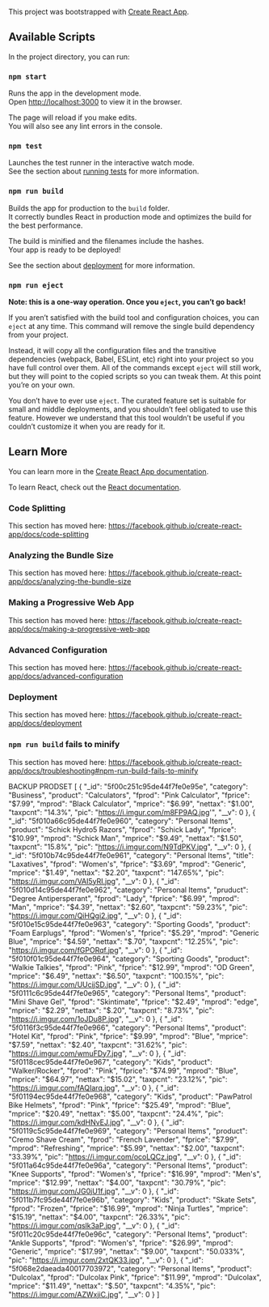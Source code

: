 
            

This project was bootstrapped with [Create React App](https://github.com/facebook/create-react-app).

## Available Scripts

In the project directory, you can run:

### `npm start`

Runs the app in the development mode.<br />
Open [http://localhost:3000](http://localhost:3000) to view it in the browser.

The page will reload if you make edits.<br />
You will also see any lint errors in the console.

### `npm test`

Launches the test runner in the interactive watch mode.<br />
See the section about [running tests](https://facebook.github.io/create-react-app/docs/running-tests) for more information.

### `npm run build`

Builds the app for production to the `build` folder.<br />
It correctly bundles React in production mode and optimizes the build for the best performance.

The build is minified and the filenames include the hashes.<br />
Your app is ready to be deployed!

See the section about [deployment](https://facebook.github.io/create-react-app/docs/deployment) for more information.

### `npm run eject`

**Note: this is a one-way operation. Once you `eject`, you can’t go back!**

If you aren’t satisfied with the build tool and configuration choices, you can `eject` at any time. This command will remove the single build dependency from your project.

Instead, it will copy all the configuration files and the transitive dependencies (webpack, Babel, ESLint, etc) right into your project so you have full control over them. All of the commands except `eject` will still work, but they will point to the copied scripts so you can tweak them. At this point you’re on your own.

You don’t have to ever use `eject`. The curated feature set is suitable for small and middle deployments, and you shouldn’t feel obligated to use this feature. However we understand that this tool wouldn’t be useful if you couldn’t customize it when you are ready for it.

## Learn More

You can learn more in the [Create React App documentation](https://facebook.github.io/create-react-app/docs/getting-started).

To learn React, check out the [React documentation](https://reactjs.org/).

### Code Splitting

This section has moved here: https://facebook.github.io/create-react-app/docs/code-splitting

### Analyzing the Bundle Size

This section has moved here: https://facebook.github.io/create-react-app/docs/analyzing-the-bundle-size

### Making a Progressive Web App

This section has moved here: https://facebook.github.io/create-react-app/docs/making-a-progressive-web-app

### Advanced Configuration

This section has moved here: https://facebook.github.io/create-react-app/docs/advanced-configuration

### Deployment

This section has moved here: https://facebook.github.io/create-react-app/docs/deployment

### `npm run build` fails to minify

This section has moved here: https://facebook.github.io/create-react-app/docs/troubleshooting#npm-run-build-fails-to-minify

BACKUP PRODSET
[
    {
        "_id": "5f00c251c95de44f7fe0e95e",
        "category": "Business",
        "product": "Calculators",
        "fprod": "Pink Calculator",
        "fprice": "$7.99",
        "mprod": "Black Calculator",
        "mprice": "$6.99",
        "nettax": "$1.00",
        "taxpcnt": "14.3%",
        "pic": "https://i.imgur.com/m8FP9AQ.jpg'",
        "__v": 0
    },
    {
        "_id": "5f010a66c95de44f7fe0e960",
        "category": "Personal Items",
        "product": "Schick Hydro5 Razors",
        "fprod": "Schick Lady",
        "fprice": "$10.99",
        "mprod": "Schick Man",
        "mprice": "$9.49",
        "nettax": "$1.50",
        "taxpcnt": "15.8%",
        "pic": "https://i.imgur.com/N9TdPKV.jpg",
        "__v": 0
    },
    {
        "_id": "5f010b74c95de44f7fe0e961",
        "category": "Personal Items",
        "title": "Laxatives",
        "fprod": "Women's",
        "fprice": "$3.69",
        "mprod": "Generic",
        "mprice": "$1.49",
        "nettax": "$2.20",
        "taxpcnt": "147.65%",
        "pic": "https://i.imgur.com/VAI5yRI.jpg",
        "__v": 0
    },
    {
        "_id": "5f010d14c95de44f7fe0e962",
        "category": "Personal Items",
        "pruduct": "Degree Antipersperant",
        "fprod": "Lady",
        "fprice": "$6.99",
        "mprod": "Man",
        "mprice": "$4.39",
        "nettax": "$2.60",
        "taxpcnt": "59.23%",
        "pic": "https://i.imgur.com/QiHQgi2.jpg",
        "__v": 0
    },
    {
        "_id": "5f010e15c95de44f7fe0e963",
        "category": "Sporting Goods",
        "product": "Foam Earplugs",
        "fprod": "Women's",
        "fprice": "$5.29",
        "mprod": "Generic Blue",
        "mprice": "$4.59",
        "nettax": "$.70",
        "taxpcnt": "12.25%",
        "pic": "https://i.imgur.com/fGPORqf.jpg",
        "__v": 0
    },
    {
        "_id": "5f010f01c95de44f7fe0e964",
        "category": "Sporting Goods",
        "product": "Walkie Talkies",
        "fprod": "Pink",
        "fprice": "$12.99",
        "mprod": "OD Green",
        "mprice": "$6.49",
        "nettax": "$6.50",
        "taxpcnt": "100.15%",
        "pic": "https://i.imgur.com/UUcijSD.jpg",
        "__v": 0
    },
    {
        "_id": "5f0111c6c95de44f7fe0e965",
        "category": "Personal Items",
        "product": "Mini Shave Gel",
        "fprod": "Skintimate",
        "fprice": "$2.49",
        "mprod": "edge",
        "mprice": "$2.29",
        "nettax": "$.20",
        "taxpcnt": "8.73%",
        "pic": "https://i.imgur.com/1oJDu8P.jpg",
        "__v": 0
    },
    {
        "_id": "5f0116f3c95de44f7fe0e966",
        "category": "Personal Items",
        "product": "Hotel Kit",
        "fprod": "Pink",
        "fprice": "$9.99",
        "mprod": "Blue",
        "mprice": "$7.59",
        "nettax": "$2.40",
        "taxpcnt": "31.62%",
        "pic": "https://i.imgur.com/wmuFDy7.jpg",
        "__v": 0
    },
    {
        "_id": "5f0118cec95de44f7fe0e967",
        "category": "Kids",
        "product": "Walker/Rocker",
        "fprod": "Pink",
        "fprice": "$74.99",
        "mprod": "Blue",
        "mprice": "$64.97",
        "nettax": "$15.02",
        "taxpcnt": "23.12%",
        "pic": "https://i.imgur.com/fAQIarq.jpg",
        "__v": 0
    },
    {
        "_id": "5f01194ec95de44f7fe0e968",
        "category": "Kids",
        "product": "PawPatrol Bike Helmets",
        "fprod": "Pink",
        "fprice": "$25.49",
        "mprod": "Blue",
        "mprice": "$20.49",
        "nettax": "$5.00",
        "taxpcnt": "24.4%",
        "pic": "https://i.imgur.com/kdHNvEJ.jpg",
        "__v": 0
    },
    {
        "_id": "5f0119c5c95de44f7fe0e969",
        "category": "Personal Items",
        "product": "Cremo Shave Cream",
        "fprod": "French Lavender",
        "fprice": "$7.99",
        "mprod": "Refreshing",
        "mprice": "$5.99",
        "nettax": "$2.00",
        "taxpcnt": "33.39%",
        "pic": "https://i.imgur.com/ocoLQCz.jpg",
        "__v": 0
    },
    {
        "_id": "5f011a64c95de44f7fe0e96a",
        "category": "Personal Items",
        "product": "Knee Supports",
        "fprod": "Women's",
        "fprice": "$16.99",
        "mprod": "Men's",
        "mprice": "$12.99",
        "nettax": "$4.00",
        "taxpcnt": "30.79%",
        "pic": "https://i.imgur.com/JG0jU1f.jpg",
        "__v": 0
    },
    {
        "_id": "5f011b7fc95de44f7fe0e96b",
        "category": "Kids",
        "product": "Skate Sets",
        "fprod": "Frozen",
        "fprice": "$16.99",
        "mprod": "Ninja Turtles",
        "mprice": "$15.19",
        "nettax": "$4.00",
        "taxpcnt": "26.33%",
        "pic": "https://i.imgur.com/qslk3aP.jpg",
        "__v": 0
    },
    {
        "_id": "5f011c20c95de44f7fe0e96c",
        "category": "Personal Items",
        "product": "Ankle Supports",
        "fprod": "Women's",
        "fprice": "$26.99",
        "mprod": "Generic",
        "mprice": "$17.99",
        "nettax": "$9.00",
        "taxpcnt": "50.033%",
        "pic": "https://i.imgur.com/2xtQK33.jpg",
        "__v": 0
    },
    {
        "_id": "5f068e2daeada40017703972",
        "category": "Personal Items",
        "product": "Dulcolax",
        "fprod": "Dulcolax Pink",
        "fprice": "$11.99",
        "mprod": "Dulcolax",
        "mprice": "$11.49",
        "nettax": "$.50",
        "taxpcnt": "4.35%",
        "pic": "https://i.imgur.com/AZWxjiC.jpg",
        "__v": 0
    }
]